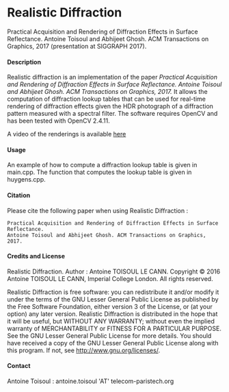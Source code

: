 # Realistic Diffraction

Practical Acquisition and Rendering of Diffraction Effects in Surface Reflectance. Antoine Toisoul and Abhijeet Ghosh. ACM Transactions on Graphics, 2017 (presentation at SIGGRAPH 2017).

#### Description

Realistic diffraction is an implementation of the paper *Practical Acquisition and Rendering of Diffraction Effects in Surface Reflectance. Antoine Toisoul and Abhijeet Ghosh. ACM Transactions on Graphics, 2017.* It allows the computation of diffraction lookup tables that can be used for real-time rendering of diffraction effects given the HDR photograph of a diffraction pattern measured with a spectral filter. The software requires OpenCV and has been tested with OpenCV 2.4.11.

A video of the renderings is available [here](https://www.youtube.com/watch?v=DNOej4KgtJY)

#### Usage

An example of how to compute a diffraction lookup table is given in main.cpp. The function that computes the lookup table is given in huygens.cpp.

#### Citation

Please cite the following paper when using Realistic Diffraction :

    Practical Acquisition and Rendering of Diffraction Effects in Surface Reflectance. 
    Antoine Toisoul and Abhijeet Ghosh. ACM Transactions on Graphics, 2017.

#### Credits and License

Realistic Diffraction. Author : Antoine TOISOUL LE CANN. Copyright © 2016 Antoine TOISOUL LE CANN, Imperial College London. All rights reserved.

Realistic Diffraction is free software: you can redistribute it and/or modify it under the terms of the GNU Lesser General Public License as published by the Free Software Foundation, either version 3 of the License, or (at your option) any later version. Realistic Diffraction is distributed in the hope that it will be useful, but WITHOUT ANY WARRANTY; without even the implied warranty of MERCHANTABILITY or FITNESS FOR A PARTICULAR PURPOSE. See the GNU Lesser General Public License for more details. You should have received a copy of the GNU Lesser General Public License along with this program. If not, see http://www.gnu.org/licenses/.

#### Contact

Antoine Toisoul : antoine.toisoul 'AT' telecom-paristech.org

